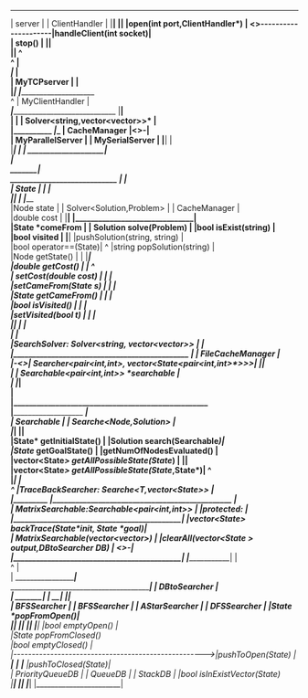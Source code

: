  ______________________________							 ________________________     
|    server    				   |						|	ClientHandler		 |   						|______________________________| 						|________________________|
|open(int port,ClientHandler*) | <>---------------------|handleClient(int socket)|    
|    stop() 				   |						|________________________|    
|______________________________|									^    
			^														|    
	 _______|_______												|    
	|  MyTCPserver	|												|    
	|_______________|										________|_______________________________     
		    ^                                              |	MyClientHandler						|    
		 ___|_______________________________ 	           |________________________________________|    					
		|                                   |              | Solver<string,vector<vector<double>>>* |   
	____|______________ 			 _______|________      | CacheManager							|<>-|              
	| MyParallelServer |			| MySerialServer |	   |________________________________________|	|    
	|__________________|			| _______________|							    ____________________|    
																					|    
																____________________|_____________    
	____________________________							   |								  |    
   |	State<Node>		     	|							   |								  |    
   |____________________________|				_______________|__________				 _________|_____________________     
   |Node state				 	|			   | Solver<Solution,Problem> |				|   CacheManager  				|    
   |double cost				 	|			   |__________________________|				|_______________________________|    
   |State<Node> *comeFrom	 	|			   | Solution solve(Problem)  |				|bool isExist(string)			|    
   |bool visited			 	|			   |__________________________|				|pushSolution(string, string)	|    
   |bool operator==(State<Node>)|							^							|string popSolution(string)		|    
   |Node getState()	         	|							|							|_______________________________|    
   |double getCost()         	|							|									 ^     
   | setCost(double cost)    	|							|									 |    
   |setCameFrom(State<T> *s) 	|							|									 |    
   |State<T>* getCameFrom()  	|							|									 |    
   |bool isVisited()         	|							|									 |    
   |setVisited(bool t)       	|							|									 |    
   |____________________________|							|									 |    
							 _______________________________|_______________________ 			 |    
							|SearchSolver: Solver<string, vector<vector<double>>> 	|	 ________|_________    
							|_____________________________________________________	|   | FileCacheManager |    
						|-<>| Searcher<pair<int,int>, vector<State<pair<int,int>*>>>|	|__________________|    
						|	| Searchable<pair<int,int>> *searchable				  	|    
						|	|_______________________________________________________|    
						|    
	____________________|_______________________________________________________________________    
 __|_____________________________________________________________		  ______________________|_________    
|	Searchable<Node>											 	|	 |	Searche<Node,Solution>			|    
|___________________________________________________________________| 	 |__________________________________|    
|State<Node>* getInitialState()			 							|	 |Solution search(Searchable<Node>*)|    
|State<Node>* getGoalState()			 							|	 |getNumOfNodesEvaluated()			|    
|vector<State<Node>*> getAllPossibleState(State<Node>*)			 	| 	 |__________________________________|    
|vector<State<Node>*> getAllPossibleState(State<Node>*,State<Node>*)|		 	   		  	  	^    
|___________________________________________________________________| ________________________|______________________________    
					  ^											  	 |TraceBackSearcher: Searche<T,vector<State<T>*>>			|    
	 _________________|__________________________				  	 |_______________________________________________			|    
	| MatrixSearchable:Searchable<pair<int,int>> |				 	 |protected:									  			|    
	|____________________________________________|				  	 |vector<State<T>*> backTrace(State<T>*init, State<T> *goal)|    
	| MatrixSearchable(vector<vector<double>>)	 |				 	 |clearAll(vector<State<T> *> output,DBtoSearcher<T>* DB)	| <>-|    
	|____________________________________________|				 	 |__________________________________________________________|			  |    
																					^										  |    
																					|					   ___________________|___    
					   _____________________________________________________________|					  | DBtoSearcher <Node>	  |    
		   ___________|__		__________|___		 ___________|___		 _______|_____				  |_______________________|    
		  | BFSSearcher  |	   | BFSSearcher  |		| AStarSearcher |		| DFSSearcher |				  |State<T> *popFromOpen()|    
		  |______________|	   |______________|		|_______________|		|_____________|				  |bool emptyOpen() 	  |    
																										  |State<T> *popFromClosed()    
																										  |bool emptyClosed()	  |    
													|---------------------------------------------------->|pushToOpen(State<T>*)  |    
											________|________		____|____		 ____|____			  |pushToClosed(State<T>*)|    
										   | PriorityQueueDB |	   | QueueDB |		| StackDB |			  |bool 					isInExistVector(State<T>*)    
										   |_________________|	   |_________|		|_________|			  |_______________________|     
